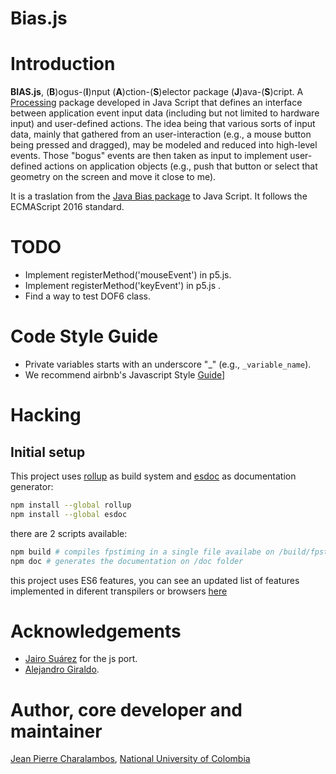 Bias.js
====

# Introduction

**BIAS.js**, (**B**)ogus-(**I**)nput (**A**)ction-(**S**)elector package (**J**)ava-(**S**)cript. A [Processing](http://processing.org) package developed in Java Script that defines an interface between application event input data (including but not limited to hardware input) and user-defined actions. The idea being that various sorts of input data, mainly that gathered from an user-interaction (e.g., a mouse button being pressed and dragged), may be modeled and reduced into high-level events. Those "bogus" events are then taken
as input to implement user-defined actions on application objects (e.g., push that button or select that geometry on the
screen and move it close to me).

It is a traslation from the [Java Bias package](https://github.com/nakednous/bias) to Java Script. It follows the ECMAScript 2016 standard. 

# TODO

- Implement registerMethod('mouseEvent') in p5.js.
- Implement registerMethod('keyEvent') in p5.js .
- Find a way to test DOF6 class.


# Code Style Guide

- Private variables starts with an underscore "_" (e.g., `_variable_name`).
- We recommend airbnb's Javascript Style [Guide](https://github.com/airbnb/javascrip)]

# Hacking

## Initial setup

This project uses [rollup](https://rollupjs.org/) as build system and
[esdoc](https://esdoc.org/) as documentation generator:

```sh
npm install --global rollup
npm install --global esdoc
```

there are 2 scripts available:

```sh
npm build # compiles fpstiming in a single file availabe on /build/fpstiming/.js
npm doc # generates the documentation on /doc folder
```

this project uses ES6 features, you can see an updated list of features
implemented in diferent transpilers or browsers [here](https://kangax.github.io/compat-table/es6/)

# Acknowledgements

- [Jairo Suárez](https://github.com/xyos) for the js port.
- [Alejandro Giraldo](https://github.com/lagiraldol).

# Author, core developer and maintainer

[Jean Pierre Charalambos](http://disi.unal.edu.co/profesores/pierre/), [National University of Colombia](http://www.unal.edu.co)
